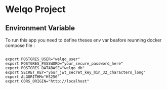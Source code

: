 # Welqo Project

## Environment Variable

To run this app you need to define theses env var beafore reunning docker compose file :

```shell

export POSTGRES_USER="welqo_user"
export POSTGRES_PASSWORD="your_secure_password_here"
export POSTGRES_DATABASE="welqo_db"
export SECRET_KEY="your_jwt_secret_key_min_32_characters_long"
export ALGORITHM="HS256"
export CORS_ORIGIN="http://localhost"

```